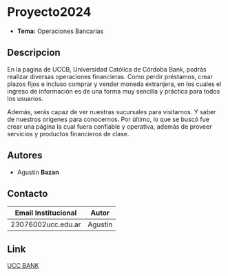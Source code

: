 # Proyecto2024
* **Tema:** Operaciones Bancarias

## Descripcion
<p>En la pagina de UCCB, Universidad Católica de Córdoba Bank, podrás realizar diversas operaciones financieras.
Como perdir préstamos, crear plazos fijos e incluso comprar y vender moneda extranjera,
en los cuales el ingreso de información es de una forma muy sencilla y práctica para todos los usuarios.</p>
<p>Además, serás capaz de ver nuestras sucursales para visitarnos. Y saber de nuestros orígenes para conocernos. 
Por último, lo que se buscó fue crear una página la cual fuera confiable y operativa, además de proveer servicios y productos financieros de clase.</p>

## Autores
* Agustin **Bazan**

## Contacto
| Email Institucional | Autor |
|-------|-------|
|23076002ucc.edu.ar|Agustin|

## Link
[UCC BANK](https://ucc-labcompu2.github.io/Proyecto2024-Bazan/)
